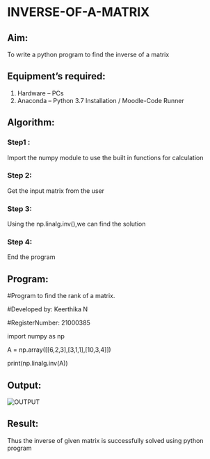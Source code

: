 # INVERSE-OF-A-MATRIX
## Aim:
To write a python program to find the inverse of a matrix
## Equipment’s required:
1. 	Hardware – PCs
2. 	Anaconda – Python 3.7 Installation / Moodle-Code Runner
## Algorithm:
### Step1 : 
Import the numpy module to use the built in functions for calculation
### Step 2:
Get the input matrix from the user
### Step 3:
Using the np.linalg.inv(),we can find the solution
### Step 4: 
End the program
## Program:
#Program to find the rank of a matrix.

#Developed by: Keerthika N

#RegisterNumber: 21000385

import numpy as np

A = np.array([[6,2,3],[3,1,1],[10,3,4]])

print(np.linalg.inv(A))
## Output:
![OUTPUT](https://github.com/DHIVYA050430/INVERSE-OF-A-MATRIX/assets/147141546/2aa8615c-bd48-42bf-bcf4-8b38ed47336c)


## Result:
Thus the inverse of given matrix is successfully solved using python program

